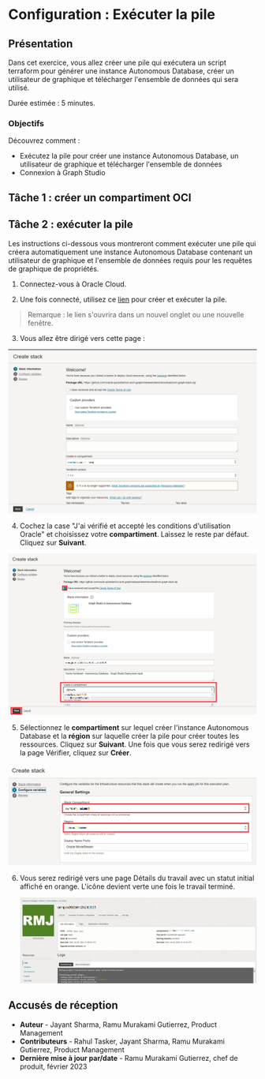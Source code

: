 # Configuration : Exécuter la pile

## Présentation

Dans cet exercice, vous allez créer une pile qui exécutera un script terraform pour générer une instance Autonomous Database, créer un utilisateur de graphique et télécharger l'ensemble de données qui sera utilisé.

Durée estimée : 5 minutes.

### Objectifs

Découvrez comment :

*   Exécutez la pile pour créer une instance Autonomous Database, un utilisateur de graphique et télécharger l'ensemble de données
*   Connexion à Graph Studio

## Tâche 1 : créer un compartiment OCI

[](include:iam-compartment-create-body.md)

## Tâche 2 : exécuter la pile

Les instructions ci-dessous vous montreront comment exécuter une pile qui créera automatiquement une instance Autonomous Database contenant un utilisateur de graphique et l'ensemble de données requis pour les requêtes de graphique de propriétés.

1.  Connectez-vous à Oracle Cloud.
    
2.  Une fois connecté, utilisez ce [lien](https://cloud.oracle.com/resourcemanager/stacks/create?zipUrl=https://objectstorage.us-ashburn-1.oraclecloud.com/p/0kMdD7Vnv0J1st_2cU-S5PYNWT4SKzOOA04XbhwltUVXnOQ7vec1JJBEGk1eOxPS/n/oradbclouducm/b/moviestream_livelab/o/MovieStream_live_lab_7_AnD.zip) pour créer et exécuter la pile.
    

> Remarque : le lien s'ouvrira dans un nouvel onglet ou une nouvelle fenêtre.

3.  Vous allez être dirigé vers cette page :

![Page Créer une pile](./images/create-stack.png)

4.  Cochez la case "J'ai vérifié et accepté les conditions d'utilisation Oracle" et choisissez votre **compartiment**. Laissez le reste par défaut. Cliquez sur **Suivant**.

![Option permettant de vérifier et d'accepter les conditions d'utilisation d'Oracle](./images/oracle-terms.png)

5.  Sélectionnez le **compartiment** sur lequel créer l'instance Autonomous Database et la **région** sur laquelle créer la pile pour créer toutes les ressources. Cliquez sur **Suivant**. Une fois que vous serez redirigé vers la page Vérifier, cliquez sur **Créer**.

![Page Créer une pile](./images/configure-variables.png)

6.  Vous serez redirigé vers une page Détails du travail avec un statut initial affiché en orange. L'icône devient verte une fois le travail terminé.
    
    ![Le travail a été exécuté avec succès](./images/successful-job.png)
    

## Accusés de réception

*   **Auteur** - Jayant Sharma, Ramu Murakami Gutierrez, Product Management
*   **Contributeurs** - Rahul Tasker, Jayant Sharma, Ramu Murakami Gutierrez, Product Management
*   **Dernière mise à jour par/date** - Ramu Murakami Gutierrez, chef de produit, février 2023